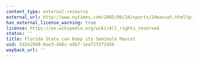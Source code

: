 ```yaml
---
content_type: external-resource
external_url: http://www.nytimes.com/2005/08/24/sports/24mascot.html?pagewanted=all
has_external_license_warning: true
license: https://en.wikipedia.org/wiki/All_rights_reserved
status: ''
title: Florida State can Keep its Seminole Mascot
uid: 5d2e29d0-8ae3-468c-a4b7-1ea72f2f2456
wayback_url: ''
---
```

